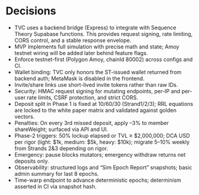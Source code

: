 # Decisions

- TVC uses a backend bridge (Express) to integrate with Sequence Theory Supabase functions. This provides request signing, rate limiting, CORS control, and a stable response envelope.
- MVP implements full simulation with precise math and state; Amoy testnet wiring will be added later behind feature flags.
- Enforce testnet-first (Polygon Amoy, chainId 80002) across configs and CI.
- Wallet binding: TVC only honors the ST-issued wallet returned from backend auth; MetaMask is disabled in the frontend.
- Invite/share links use short-lived invite tokens rather than raw IDs.
- Security: HMAC request signing for mutating endpoints, per-IP and per-user rate limits, CSRF protection, and strict CORS.
- Deposit split in Phase 1 is fixed at 10/60/30 (Strand1/2/3); RRL equations are locked to the white paper matrix and validated against golden vectors.
- Penalties: On every 3rd missed deposit, apply –3% to member shareWeight; surfaced via API and UI.
- Phase-2 triggers: 50% lockup elapsed or TVL ≥ $2,000,000; DCA USD per rigor (light: $1k, medium: $5k, heavy: $10k); migrate 5–10% weekly from Strands 2&3 depending on rigor.
- Emergency: pause blocks mutators; emergency withdraw returns net deposits only.
- Observability: structured logs and “Sim Epoch Report” snapshots; basic admin summary for last 8 epochs.
- Time-warp endpoint to advance deterministic epochs; determinism asserted in CI via snapshot hash.
